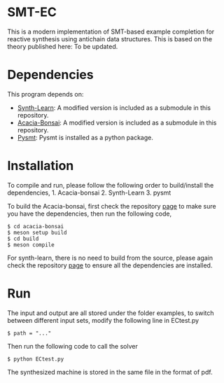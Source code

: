 # SMT-EC

This is a modern implementation of SMT-based example completion for reactive synthesis using antichain data structures.
This is based on the theory published here: To be updated.
   
# Dependencies

This program depends on:
- [Synth-Learn](https://github.com/mrudu/synth-learn): A modified version is included as a submodule in this repository.
- [Acacia-Bonsai](https://github.com/gaperez64/acacia-bonsai): A modified version is included as a submodule in this repository.
- [Pysmt](https://github.com/pysmt/pysmt): Pysmt is installed as a python package.

# Installation

To compile and run, please follow the following order to build/install the dependencies,
    1. Acacia-bonsai
    2. Synth-Learn
    3. pysmt

To build the Acacia-bonsai, first check the repository [page](https://github.com/gaperez64/acacia-bonsai) to make sure you have the dependencies, then run the following code,
```
$ cd acacia-bonsai
$ meson setup build
$ cd build
$ meson compile
```

For synth-learn, there is no need to build from the source, please again check the repository [page](https://github.com/mrudu/synth-learn) to ensure all the dependencies are installed.

# Run
The input and output are all stored under the folder examples, to switch between different input sets, modify the following line in ECtest.py
```
$ path = "..."
```

Then run the following code to call the solver
```
$ python ECtest.py
```

The synthesized machine is stored in the same file in the format of pdf.

